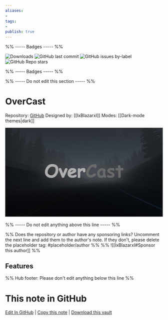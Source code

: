 ```yaml
---
aliases:
- 
tags: 
- 
publish: true
---
```


%% ----- Badges ----- %%

![Downloads](https://img.shields.io/badge/downloads-1615-573E7A?style=for-the-badge&logo=)
![GitHub last commit](https://img.shields.io/github/last-commit/IxBlazarxI/Obsidian-Theme-OverCast?color=573E7A&label=last%20update&logo=github&style=for-the-badge)
![GitHub issues by-label](https://img.shields.io/github/issues/IxBlazarxI/Obsidian-Theme-OverCast/help%20wanted?color=573E7A&logo=github&style=for-the-badge) 
![GitHub Repo stars](https://img.shields.io/github/stars/IxBlazarxI/Obsidian-Theme-OverCast?color=573E7A&logo=github&style=for-the-badge)

%% ----- Badges ----- %%

%% ----- Do not edit this section ----- %%

# OverCast

Repository: [GitHub](https://github.com/IxBlazarxI/Obsidian-Theme-OverCast)
Designed by: [[IxBlazarxI]]
Modes: [[Dark-mode themes|dark]]



![screenshot](https://github.com/IxBlazarxI/Obsidian-Theme-OverCast/raw/HEAD/Thumbnail.jpg)

%% ----- Do not edit anything above this line ----- %% 

%% Does the repository or author have any sponsoring links? Uncomment the next line and add them to the author's note. If they don't, please delete the placeholder tag: #placeholder/author %%
%% ![[IxBlazarxI#Sponsor this author]] %%


## Features



%% Hub footer: Please don't edit anything below this line %%

# This note in GitHub

<span class="git-footer">[Edit In GitHub](https://github.dev/obsidian-community/obsidian-hub/blob/main/02%20-%20Community%20Expansions/02.05%20All%20Community%20Expansions/Themes/OverCast.md "git-hub-edit-note") | [Copy this note](https://raw.githubusercontent.com/obsidian-community/obsidian-hub/main/02%20-%20Community%20Expansions/02.05%20All%20Community%20Expansions/Themes/OverCast.md "git-hub-copy-note") | [Download this vault](https://github.com/obsidian-community/obsidian-hub/archive/refs/heads/main.zip "git-hub-download-vault") </span>
